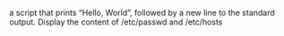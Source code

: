 a script that prints “Hello, World”, followed by a new line to the standard output.
Display the content of /etc/passwd and /etc/hosts
